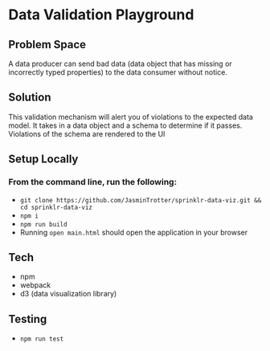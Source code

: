 # Data Validation Playground

## Problem Space
A data producer can send bad data (data object that has missing or incorrectly typed properties) to the data consumer without notice.

## Solution
This validation mechanism will alert you of violations to the expected data model. It takes in a data object and a schema to determine if it passes. Violations of the schema are rendered to the UI

## Setup Locally
### From the command line, run the following:
- `git clone https://github.com/JasminTrotter/sprinklr-data-viz.git && cd sprinklr-data-viz`
- `npm i`
- `npm run build`
- Running `open main.html` should open the application in your browser

## Tech
- npm
- webpack
- d3 (data visualization library)

## Testing
- `npm run test`
